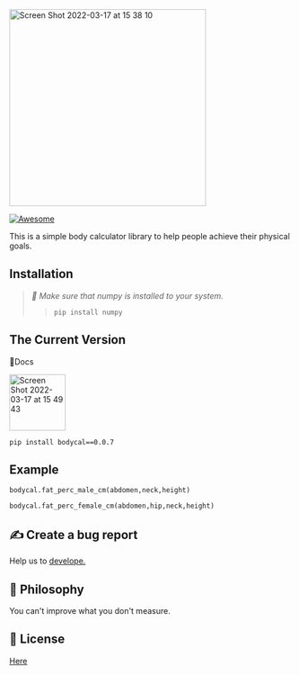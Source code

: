 <img width="350" alt="Screen Shot 2022-03-17 at 15 38 10" src="https://user-images.githubusercontent.com/29928837/158810079-286eaaa6-53e2-4ca2-a17c-6796fd5ae691.png">


[![Awesome](https://awesome.re/badge.svg)](https://awesome.re)

This is a simple body calculator library to help people achieve their physical goals.

## Installation

>*🔔 Make sure that numpy is installed to your system.*
>> `pip install numpy`

## The Current Version

📖Docs

[<img width="100" alt="Screen Shot 2022-03-17 at 15 49 43" src="https://user-images.githubusercontent.com/29928837/158812048-c4aa8cf6-d510-4f43-b414-ca5502006891.png">](https://pypi.org/project/bodycal/0.0.7/)


`
pip install bodycal==0.0.7
`

## Example

`bodycal.fat_perc_male_cm(abdomen,neck,height)`


`bodycal.fat_perc_female_cm(abdomen,hip,neck,height)`


## ✍️ Create a bug report

Help us to [develope.](https://github.com/gncll/body-calculator/issues)



## 📒 Philosophy

You can't improve what you don't measure.

## 📖 License

 [Here](https://github.com/gncll/body-calculator/blob/main/LICENSE.txt)


